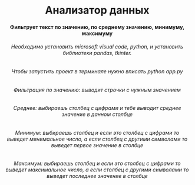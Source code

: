 <h1 align="center">Анализатор данных<a target="_blank"></a> 
<h4 align="center">Фильтрует текст по значению, по среднему значению, минимуму, максимуму</h3>
<h6 align="center">Необходимо установить microsoft visual code, python, и установить библиотеки pandas, tkinter.</h6>
<h6 align="center">Чтобы запустить проект в терминале нужно вписать python app.py</h6>
<h6 align="center">Фильтрация по значению: выводит строчки с нужным значением</h6>
<h6 align="center">Среднее: выбираешь столбец с цифрами и тебе выводит среднее значение в данном столбце</h6>
<h6 align="center">Минимум: выбираешь столбец и если это столбец с цифрами то выведет минимальное число, а если столбец с другими символами то выведет первое значение в столбце</h6>
<h6 align="center">Максимум: выбираешь столбец и если это столбец с цифрами то выведет максимальное число, а если столбец с другими символами то выведет последнее значение в столбце</h6>
